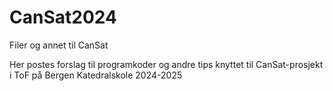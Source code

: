 # CanSat2024
Filer og annet til CanSat

Her postes forslag til programkoder og andre tips knyttet til
CanSat-prosjekt i ToF på Bergen Katedralskole 2024-2025
